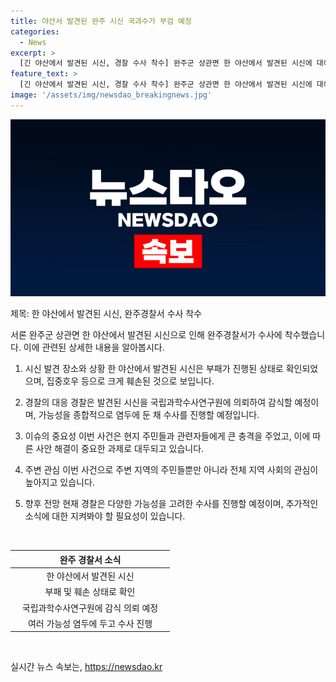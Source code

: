 ```yaml
---
title: 야산서 발견된 완주 시신 국과수가 부검 예정
categories:
  - News
excerpt: >
  [긴 야산에서 발견된 시신, 경찰 수사 착수] 완주군 상관면 한 야산에서 발견된 시신에 대해 경찰이 수사에 착수했다. 주민의 신고를 받고 현장에 출동한 완주경찰서는 부패가 진행된 시신 1구를 발견했으며, 최근 집중호우로 크게 훼손된 것으로 추정된다. 경찰은 국립과학수사연구원에 감식을 의뢰할 예정이며, 다양한 가능성을 염두에 두고 수사할 방침이다. 사안에 대한 자세한 내용이 계속 발전될 것으로 예상된다.
feature_text: >
  [긴 야산에서 발견된 시신, 경찰 수사 착수] 완주군 상관면 한 야산에서 발견된 시신에 대해 경찰이 수사에 착수했다. 주민의 신고를 받고 현장에 출동한 완주경찰서는 부패가 진행된 시신 1구를 발견했으며, 최근 집중호우로 크게 훼손된 것으로 추정된다. 경찰은 국립과학수사연구원에 감식을 의뢰할 예정이며, 다양한 가능성을 염두에 두고 수사할 방침이다. 사안에 대한 자세한 내용이 계속 발전될 것으로 예상된다.
image: '/assets/img/newsdao_breakingnews.jpg'
---
```


<p><img src="/assets/img/newsdao_breakingnews.jpg" alt="koreaapp 속보" /></p>

<p>제목: 한 야산에서 발견된 시신, 완주경찰서 수사 착수</p>

<p>서론
완주군 상관면 한 야산에서 발견된 시신으로 인해 완주경찰서가 수사에 착수했습니다. 이에 관련된 상세한 내용을 알아봅시다.</p>

<ol>
<li><p>시신 발견 장소와 상황
한 야산에서 발견된 시신은 부패가 진행된 상태로 확인되었으며, 집중호우 등으로 크게 훼손된 것으로 보입니다.</p></li>
<li><p>경찰의 대응
경찰은 발견된 시신을 국립과학수사연구원에 의뢰하여 감식할 예정이며, 가능성을 종합적으로 염두에 둔 채 수사를 진행할 예정입니다.</p></li>
<li><p>이슈의 중요성
이번 사건은 현지 주민들과 관련자들에게 큰 충격을 주었고, 이에 따른 사안 해결이 중요한 과제로 대두되고 있습니다.</p></li>
<li><p>주변 관심
이번 사건으로 주변 지역의 주민들뿐만 아니라 전체 지역 사회의 관심이 높아지고 있습니다.</p></li>
<li><p>향후 전망
현재 경찰은 다양한 가능성을 고려한 수사를 진행할 예정이며, 추가적인 소식에 대한 지켜봐야 할 필요성이 있습니다.</p></li>
</ol>

<p data-ke-size="size16">&nbsp;</p>

<table>
<thead>
<tr>
<th style="text-align: center; width: 241px;">완주 경찰서 소식</th>
</tr>
</thead>
<tbody>
<tr>
<td style="text-align: center; width: 241px;">한 야산에서 발견된 시신</td>
</tr>
<tr>
<td style="text-align: center; width: 241px;">부패 및 훼손 상태로 확인</td>
</tr>
<tr>
<td style="text-align: center; width: 241px;">국립과학수사연구원에 감식 의뢰 예정</td>
</tr>
<tr>
<td style="text-align: center; width: 241px;">여러 가능성 염두에 두고 수사 진행</td>
</tr>
</tbody>
</table>

<p data-ke-size="size16">&nbsp;</p>
실시간 뉴스 속보는, <a href="https://newsdao.kr" rel="dofollow">https://newsdao.kr</a>


